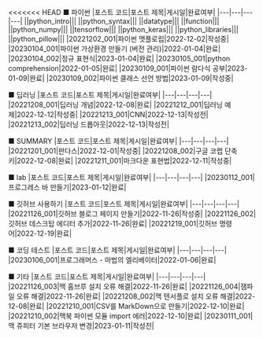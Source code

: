 <<<<<<< HEAD
■ 파이썬
|포스트 코드|포스트 제목|게시일|완료여부|
|---|---|---|---|
||python_intro|||
||python_syntax|||
||datatype|||
||function|||
||python_numpy|||
||tensorflow|||
||python_keras|||
||python_libraries|||
||python_pillow|||
|20221202_001|파이썬 맷플로립|2022-12-02|작성중|
|20230104_001|파이썬 가상환경 만들기 (버전 관리)|2022-01-04|완료|
|20230104_002|정규 표현식|2023-01-04|완료|
|20230105_001|python comprehension|2022-01-05|완료|
|20230109_001|파이썬 람다식 공부|2023-01-09|완료|
|20230109_002|파이썬 클래스 선언 방법|2023-01-09|작성중|

■ 딥러닝
|포스트 코드|포스트 제목|게시일|완료여부|
|---|---|---|---|
|20221208_001|딥러닝 개념|2022-12-08|완료|
|20221212_001|딥러닝 예제|2022-12-12|작성중|
|20221213_001|CNN|2022-12-13|작성전|
|20221213_002|딥러닝 드롭아웃|2022-12-13|작성전|

■ SUMMARY
|포스트 코드|포스트 제목|게시일|완료여부|
|---|---|---|---|
|20221201_001|판다스|2022-12-01|작성중|
|20221208_002|구글 코랩 단축키|2022-12-08|완료|
|20221211_001|마크다운 표현법|2022-12-11|작성중|

■ lab
|포스트 코드|포스트 제목|게시일|완료여부|
|---|---|---|---|
|20230112_001|프로그레스 바 만들기|2023-01-12|완료|

■ 깃허브 사용하기
|포스트 코드|포스트 제목|게시일|완료여부|
|---|---|---|---|
|20221126_001|깃허브 블로그 페이지 만들기|2022-11-26|작성중|
|20221126_002|깃허브 데스크탑 에디터 추가|2022-11-26|완료|
|20221219_001|깃허브 명령어|2022-12-19|완료|

■ 코딩 테스트
|포스트 코드|포스트 제목|게시일|완료여부|
|---|---|---|---|
|20230106_001|프로그래머스 - 마법의 엘리베이터|2022-01-06|완료|

■ 기타
|포스트 코드|포스트 제목|게시일|완료여부|
|---|---|---|---|
|20221126_003|맥 홈브루 설치 오류 해결|2022-11-26|완료|
|20221126_004|잼파일 오류 해결|2022-11-26|완료|
|20221208_002|맥 텐서플로 설치 오류 해결|2022-12-08|완료|
|20221210_001|CSV를 MarkDown으로 만들기|2022-12-10|완료|
|20221210_002|맥북 파이썬 모듈 import 에러|2022-12-10|완료|
|20230111_001|맥 쥬피터 기본 브라우저 변경|2023-01-11|작성전|

